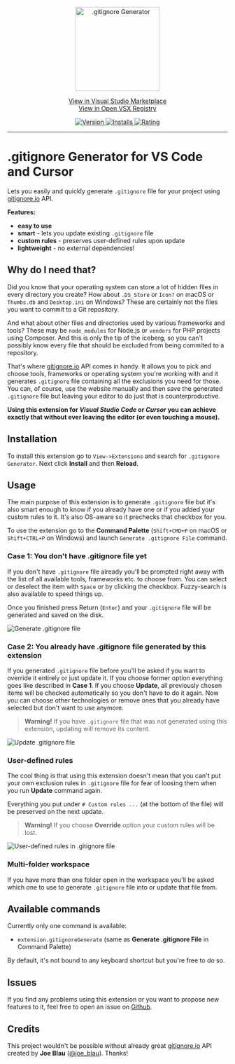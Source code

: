 <p align="center">
    <a href="https://marketplace.visualstudio.com/items?itemName=piotrpalarz.vscode-gitignore-generator">
        <img width="192" src="https://github.com/piotrpalarz/vscode-gitignore-generator/raw/master/images/readme/icon_big.png" alt=".gitignore Generator">
    </a>
</p>

<p align="center">
    <a href="https://marketplace.visualstudio.com/items?itemName=piotrpalarz.vscode-gitignore-generator">View in Visual Studio Marketplace</a>
    <br>
    <a href="https://open-vsx.org/extension/piotrpalarz/vscode-gitignore-generator">View in Open VSX Registry</a>
</p>

<p align="center">
    <a href="https://marketplace.visualstudio.com/items?itemName=piotrpalarz.vscode-gitignore-generator">
        <img src="https://img.shields.io/visual-studio-marketplace/v/piotrpalarz.vscode-gitignore-generator?label=Version&color=blue" alt="Version">
    </a>
    <a href="https://marketplace.visualstudio.com/items?itemName=piotrpalarz.vscode-gitignore-generator">
        <img src="https://img.shields.io/visual-studio-marketplace/i/piotrpalarz.vscode-gitignore-generator?label=Installs&color=green" alt="Installs">
    </a>
    <a href="https://marketplace.visualstudio.com/items?itemName=piotrpalarz.vscode-gitignore-generator">
        <img src="https://img.shields.io/visual-studio-marketplace/r/piotrpalarz.vscode-gitignore-generator?label=Rating&color=yellow" alt="Rating">
    </a>
</p>

---

# .gitignore Generator for VS Code and Cursor

Lets you easily and quickly generate `.gitignore` file for your project using [gitignore.io](https://gitignore.io) API.

**Features:**

*   **easy to use**
*   **smart** - lets you update existing `.gitignore` file
*   **custom rules** - preserves user-defined rules upon update
*   **lightweight** - no external dependencies!

## Why do I need that?

Did you know that your operating system can store a lot of hidden files in every directory you create? How about `.DS_Store` or `Icon?` on macOS or `Thumbs.db` and `Desktop.ini` on Windows? These are certainly not the files you want to commit to a Git repository.

And what about other files and directories used by various frameworks and tools? These may be `node_modules` for Node.js or `vendors` for PHP projects using Composer. And this is only the tip of the iceberg, so you can't possibly know every file that should be excluded from being commited to a repository.

That's where [gitignore.io](https://gitignore.io) API comes in handy. It allows you to pick and choose tools, frameworks or operating system you're working with and it generates `.gitignore` file containing all the exclusions you need for those. You can, of course, use the website manually and then save the generated `.gitignore` file but leaving your editor to do just that is counterproductive.

**Using this extension for _Visual Studio Code_ or _Cursor_ you can achieve exactly that without ever leaving the editor (or even touching a mouse).**

## Installation

To install this extension go to `View->Extensions` and search for `.gitignore Generator`. Next click **Install** and then **Reload**.

## Usage

The main purpose of this extension is to generate `.gitignore` file but it's also smart enough to know if you already have one or if you added your custom rules to it. It's also OS-aware so it prechecks that checkbox for you.

To use the extension go to the **Command Palette** (`Shift+CMD+P` on macOS or `Shift+CTRL+P` on Windows) and launch `Generate .gitignore File` command.

### Case 1: You don't have .gitignore file yet

If you don't have `.gitignore` file already you'll be prompted right away with the list of all available tools, frameworks etc. to choose from. You can select or deselect the item with `Space` or by clicking the checkbox. Fuzzy-search is also available to speed things up.

Once you finished press Return (`Enter`) and your `.gitignore` file will be generated and saved on the disk.

![Generate .gitignore file](./images/readme/1.gif)

### Case 2: You already have .gitignore file generated by this extension

If you generated `.gitignore` file before you'll be asked if you want to override it entirely or just update it. If you choose former option everything goes like described in **Case 1**. If you choose **Update**, all previously chosen items will be checked automatically so you don't have to do it again. Now you can choose other technologies or remove ones that you already have selected but don't want to use anymore.

> **Warning!** If you have `.gitignore` file that was not generated using this extension, updating will remove its content.

![Update .gitignore file](./images/readme/2.gif)

### User-defined rules

The cool thing is that using this extension doesn't mean that you can't put your own exclusion rules in `.gitignore` file for fear of loosing them when you run **Update** command again.

Everything you put under `# Custom rules ...` (at the bottom of the file) will be preserved on the next update.

> **Warning!** If you choose **Override** option your custom rules will be lost.

![User-defined rules in .gitignore file](./images/readme/3.gif)

### Multi-folder workspace

If you have more than one folder open in the workspace you'll be asked which one to use to generate `.gitignore` file into or update that file from.

## Available commands

Currently only one command is available:

*   `extension.gitignoreGenerate` (same as **Generate .gitignore File** in Command Palette)

By default, it's not bound to any keyboard shortcut but you're free to do so.

## Issues

If you find any problems using this extension or you want to propose new features to it, feel free to open an issue on [Github](https://github.com/piotrpalarz/vscode-gitignore-generator/issues).

## Credits

This project wouldn't be possible without already great [gitignore.io](https://gitignore.io) API created by **Joe Blau** ([@joe_blau](https://twitter.com/joe_blau)). Thanks!
